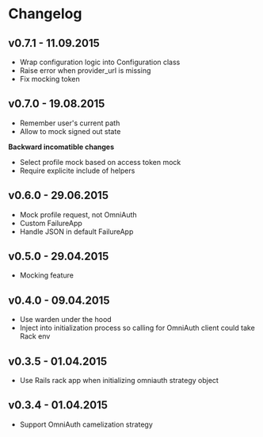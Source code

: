 # Changelog

## v0.7.1 - 11.09.2015

* Wrap configuration logic into Configuration class
* Raise error when provider_url is missing
* Fix mocking token

## v0.7.0 - 19.08.2015

* Remember user's current path
* Allow to mock signed out state

**Backward incomatible changes**

* Select profile mock based on access token mock
* Require explicite include of helpers

## v0.6.0 - 29.06.2015

* Mock profile request, not OmniAuth
* Custom FailureApp
* Handle JSON in default FailureApp

## v0.5.0 - 29.04.2015

* Mocking feature

## v0.4.0 - 09.04.2015

* Use warden under the hood
* Inject into initialization process so calling for OmniAuth client could take Rack env

## v0.3.5 - 01.04.2015

* Use Rails rack app when initializing omniauth strategy object

## v0.3.4 - 01.04.2015

* Support OmniAuth camelization strategy
